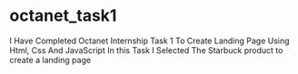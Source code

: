 # octanet_task1
I Have Completed Octanet Internship Task 1 To Create Landing Page Using Html, Css And JavaScript
In this Task I Selected The Starbuck product to create a landing page

